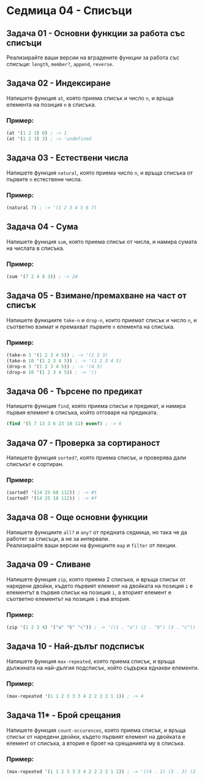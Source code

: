 # Седмица 04 - Списъци

## Задача 01 - Основни функции за работа със списъци
Реализирайте ваши версии на вградените функции за работа със списъци: `length`, `member?`, `append`, `reverse`.

## Задача 02 - Индексиране
Напишете функция `at`, която приема списък и число `n`, и връща елемента на позиция `n` в списъка.

### Пример:
```scheme
(at '(1 2 3) 0) ; -> 1
(at '(1 2 3) 3) ; -> 'undefined
```

## Задача 03 - Естествени числа
Напишете функция `natural`, която приема число `n`, и връща списъка от първите `n` естествени числа.

### Пример:
```scheme
(natural 7) ; -> '(1 2 3 4 5 6 7)
```

## Задача 04 - Сума
Напишете функция `sum`, която приема списък от числа, и намира сумата на числата в списъка.

### Пример:
```scheme
(sum '(7 2 4 8 3)) ; -> 24
```

## Задача 05 - Взимане/премахване на част от списък
Напишете функциите `take-n` и `drop-n`, които приемат списък и число `n`, и съответно взимат и премахват първите `n` елемента на списъка.

### Пример:
```scheme
(take-n 3 '(1 2 3 4 5)) ; -> '(1 2 3)
(take-n 10 '(1 2 3 4 5)) ; -> '(1 2 3 4 5)
(drop-n 3 '(1 2 3 4 5)) ; -> '(4 5)
(drop-n 10 '(1 2 3 4 5)) ; -> '()
```

## Задача 06 - Търсене по предикат
Напишете функция `find`, която приема списък и предикат, и намира първия елемент в списъка, който отговаря на предиката.

```scheme
(find '(5 7 13 3 6 23 18 11) even?) ; -> 6
```

## Задача 07 - Проверка за сортираност
Напишете функция `sorted?`, която приема списък, и проверява дали списъкът е сортиран.

### Пример:
```scheme
(sorted? '(14 25 68 112)) ; -> #t
(sorted? '(14 25 18 112)) ; -> #f
```

## Задача 08 - Още основни функции
Напишете функциите `all?` и `any?` от предната седмица, но така че да работят за списъци, а не за интервали. <br />
Реализирайте ваши версии на функциите `map` и `filter` от лекции.

## Задача 09 - Сливане
Напишете функция `zip`, която приема 2 списъка, и връща списък от наредени двойки, където първият елемент на двойката на позиция `i` е елементът в първия списък на позиция `i`, а вторият елемент е съответно елементът на позиция `i` във втория.

### Пример:
```scheme
(zip '(1 2 3 4) '("a" "b" "c")) ; -> '((1 . "a") (2 . "b") (3 . "c"))
```

## Задача 10 - Най-дълъг подсписък
Напишете функция `max-repeated`, която приема списък, и връща дължината на най-дългия подсписък, който съдържа еднакви елементи.

### Пример:
```scheme
(max-repeated '(1 1 2 3 3 3 4 2 2 2 2 1 1)) ; -> 4
```

## Задача 11* - Брой срещания
Напишете функция `count-occurences`, която приема списък, и връща списък от наредени двойки, където първият елемент на двойката е елемент от списъка, а втория е броят на срещанията му в списъка.

### Пример:
```scheme
(max-repeated '(1 1 2 3 3 3 4 2 2 2 2 1 1)) ; -> '((4 . 1) (3 . 3) (2 . 5) (1 . 4))
```